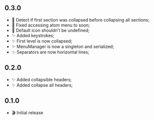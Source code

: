 ## 0.3.0
* :bug: Detect if first section was collapsed before collapsing all sections;
* :bug: Fixed accessing atom menu to soon;
* :bug: Default icon shouldn't be undefined;
* :sparkles: Added keystrokes;
* :sparkles: First level is now collapsed;
* :sparkles: MenuManager is now a singleton and serialized;
* :sparkles: Separators are now horizontal lines;

## 0.2.0
* :sparkles: Added collapsible headers;
* :sparkles: Added collapse all headers;

## 0.1.0
* :clapper: Initial release
